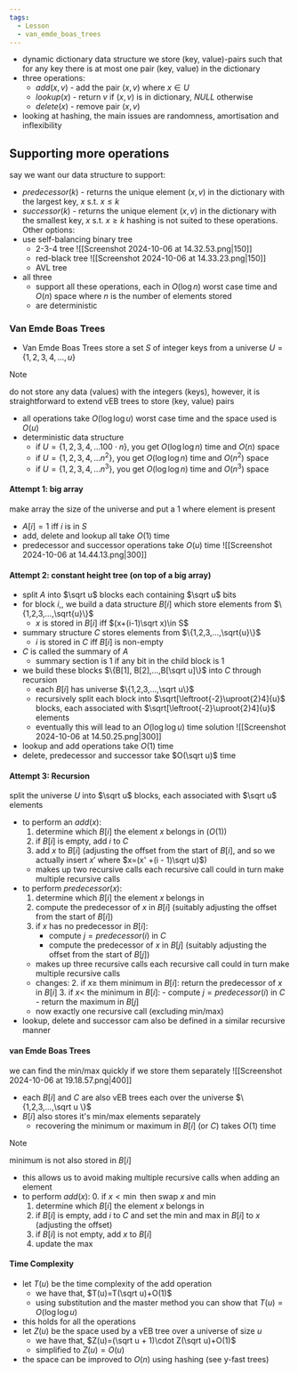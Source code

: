 ```yaml
---
tags:
  - Lesson
  - van_emde_boas_trees
---
```

- dynamic dictionary data structure we store (key, value)-pairs such that for any key there is at most one pair (key, value) in the dictionary
- three operations:
	- $add(x,v)$ - add the pair $(x,v)$ where $x\in U$
	- $lookup(x)$ - return $v$ if $(x,v)$ is in dictionary, $NULL$ otherwise
	- $delete(x)$ - remove pair $(x,v)$
- looking at hashing, the main issues are randomness, amortisation and inflexibility
## Supporting more operations
say we want our data structure to support:
- $predecessor(k)$ - returns the unique element $(x,v)$ in the dictionary with the largest key, $x$ s.t. $x \leq k$
- $successor(k)$ - returns the unique element $(x,v)$ in the dictionary with the smallest key, $x$ s.t. $x\geq k$
hashing is not suited to these operations. Other options:
- use self-balancing binary tree
	- 2-3-4 tree
	![[Screenshot 2024-10-06 at 14.32.53.png|150]]
	- red-black tree
	![[Screenshot 2024-10-06 at 14.33.23.png|150]]
	- AVL tree
- all three
	- support all these operations, each in $O(\log n)$ worst case time and $O(n)$ space where $n$ is the number of elements stored
	- are deterministic
### Van Emde Boas Trees
- Van Emde Boas Trees store a set $S$ of integer keys from a universe $U=\{1,2,3,4,...,u\}$
>[!note]
do not store any data (values) with the integers (keys), however, it is straightforward to extend vEB trees to store (key, value) pairs

- all operations take $O(\log\log u)$ worst case time and the space used is $O(u)$
- deterministic data structure
	- if $U=\{1,2,3,4,...100\cdot n\}$, you get $O(\log\log n)$ time and $O(n)$ space
	- if $U=\{1,2,3,4,...n^2\}$, you get $O(\log\log n)$ time and $O(n^2)$ space
	- if $U=\{1,2,3,4,...n^3\}$, you get $O(\log\log n)$ time and $O(n^3)$ space
#### Attempt 1: big array
make array the size of the universe and put a $1$ where element is present
- $A[i] = 1$ iff $i$ is in $S$
- add, delete and lookup all take $O(1)$ time
- predecessor and successor operations take $O(u)$ time
![[Screenshot 2024-10-06 at 14.44.13.png|300]]
#### Attempt 2: constant height tree (on top of a big array)
- split $A$ into $\sqrt u$ blocks each containing $\sqrt u$ bits
- for block $i$,, we build a data structure $B[i]$ which store elements from $\{1,2,3,...,\sqrt{u}\}$ 
	- $x$ is stored in $B[i]$ iff $(x+(i-1)\sqrt x)\in S$ 
- summary structure $C$ stores elements from $\{1,2,3,...,\sqrt{u}\}$
	- $i$ is stored in $C$ iff $B[i]$ is non-empty
- $C$ is called the summary of $A$
	- summary section is $1$ if any bit in the child block is $1$
- we build these blocks $\{B[1], B[2],...,B[\sqrt u]\}$ into $C$ through recursion 
	- each $B[i]$ has universe $\{1,2,3,...,\sqrt u\}$
	- recursively split each block into $\sqrt[\leftroot{-2}\uproot{2}4]{u}$ blocks, each associated with $\sqrt[\leftroot{-2}\uproot{2}4]{u}$ elements
	- eventually this will lead to an $O(\log\log u)$ time solution
![[Screenshot 2024-10-06 at 14.50.25.png|300]]
- lookup and add operations take $O(1)$ time
- delete, predecessor and successor take $O(\sqrt u)$ time
#### Attempt 3: Recursion
split the universe $U$ into $\sqrt u$ blocks, each associated with $\sqrt u$ elements
- to perform an $add(x)$:
	1. determine which $B[i]$ the element $x$ belongs in ($O(1)$)
	2. if $B[i]$ is empty, add $i$ to $C$ 
	3. add $x$ to $B[i]$ (adjusting the offset from the start of $B[i]$, and so we actually insert $x'$ where $x=(x' +(i - 1)\sqrt u)$)
	- makes up two recursive calls each recursive call could in turn make multiple recursive calls
- to perform $predecessor(x)$:
	1. determine which $B[i]$ the element $x$ belongs in 
	2. compute the predecessor of $x$ in $B[i]$ (suitably adjusting the offset from the start of $B[i]$)
	3. if $x$ has no predecessor in $B[i]$:
		- compute $j=predecessor(i)$ in $C$
		- compute the predecessor of $x$ in $B[j]$ (suitably adjusting the offset from the start of $B[j]$)
	- makes up three recursive calls each recursive call could in turn make multiple recursive calls
	- changes:
		2. if $x\geq$ them minimum in $B[i]$: return the predecessor of $x$ in $B[i]$
		3. if $x<$ the minimum in $B[i]$: 
			- compute $j=predecessor(i)$ in $C$
			- return the maximum in $B[j]$
	- now exactly one recursive call (excluding min/max)
- lookup, delete and successor cam also be defined in a similar recursive manner
#### van Emde Boas Trees
we can find the min/max quickly if we store them separately
![[Screenshot 2024-10-06 at 19.18.57.png|400]]
- each $B[i]$ and $C$ are also vEB trees each over the universe $\{1,2,3,...,\sqrt u \}$
- $B[i]$ also stores it's min/max elements separately
	- recovering the minimum or maximum in $B[i]$ (or $C$) takes $O(1)$ time
>[!note]
>minimum is not also stored in $B[i]$
- this allows us to avoid making multiple recursive calls when adding an element
- to perform $add(x)$:
	0. if $x<\min$ then swap $x$ and $\min$
	1. determine which $B[i]$ the element $x$ belongs in
	2. if $B[i]$ is empty, add $i$ to $C$ and set the min and max in $B[i]$ to $x$ (adjusting the offset)
	3. if $B[i]$ is not empty, add $x$ to $B[i]$
	4. update the max

#### Time Complexity
- let $T(u)$ be the time complexity of the add operation
	- we have that, $T(u)=T(\sqrt u)+O(1)$
	- using substitution and the master method you can show that $T(u)=O(\log\log u)$
- this holds for all the operations
- let $Z(u)$ be the space used by a vEB tree over a universe of size $u$
	- we have that, $Z(u)=(\sqrt u + 1)\cdot Z(\sqrt u)+O(1)$
	- simplified to $Z(u)=O(u)$ 
- the space can be improved to $O(n)$ using hashing (see y-fast trees)